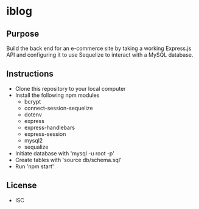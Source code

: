 # iblog

## Purpose
Build the back end for an e-commerce site by taking a working Express.js API and configuring it to use Sequelize to interact with a MySQL database.

## Instructions
* Clone this repository to your local computer
* Install the following npm modules
  * bcrypt
  * connect-session-sequelize
  * dotenv
  * express
  * express-handlebars
  * express-session
  * mysql2
  * sequalize
* Initiate database with 'mysql -u root -p'
* Create tables with 'source db/schema.sql'
* Run 'npm start'


## License
* ISC 